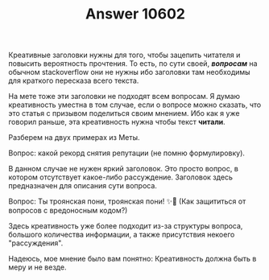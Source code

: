﻿---
title: "Answer 10602"
se.owner.user_id: 374529
se.owner.display_name: "Shift"
se.owner.link: "https://ru.meta.stackoverflow.com/users/374529/shift"
se.answer_id: 10602
se.question_id: 10584
se.post_type: answer
se.is_accepted: False
---
<p>Креативные заголовки нужны для того, чтобы зацепить читателя и повысить вероятность прочтения. То есть, по сути своей, <em><strong>вопросам</strong></em> на обычном stackoverflow они не нужны ибо заголовки там необходимы для краткого пересказа всего текста.</p>
<p>На мете тоже эти заголовки не подходят всем вопросам. Я думаю креативность уместна в том случае, если о вопросе можно сказать, что это статья с призывом поделиться своим мнением. Ибо как я уже говорил раньше, эта креативность нужна чтобы текст <strong>читали</strong>.</p>
<p>Разберем на двух примерах из Меты.</p>
<p>Вопрос: какой рекорд снятия репутации (не помню формулировку).</p>
<p>В данном случае не нужен яркий заголовок. Это просто вопрос, в котором отсутствует какое-либо рассуждение. Заголовок здесь предназначен для описания сути вопроса.</p>
<p>Вопрос: Ты троянская пони, троянская пони! ✨🌙 (Как защититься от вопросов с вредоносным кодом?)</p>
<p>Здесь креативность уже более подходит из-за структуры вопроса, большого количества информации, а также присутствия некоего &quot;рассуждения&quot;.</p>
<p>Надеюсь, мое мнение было вам понятно: Креативность должна быть в меру и не везде.</p>
